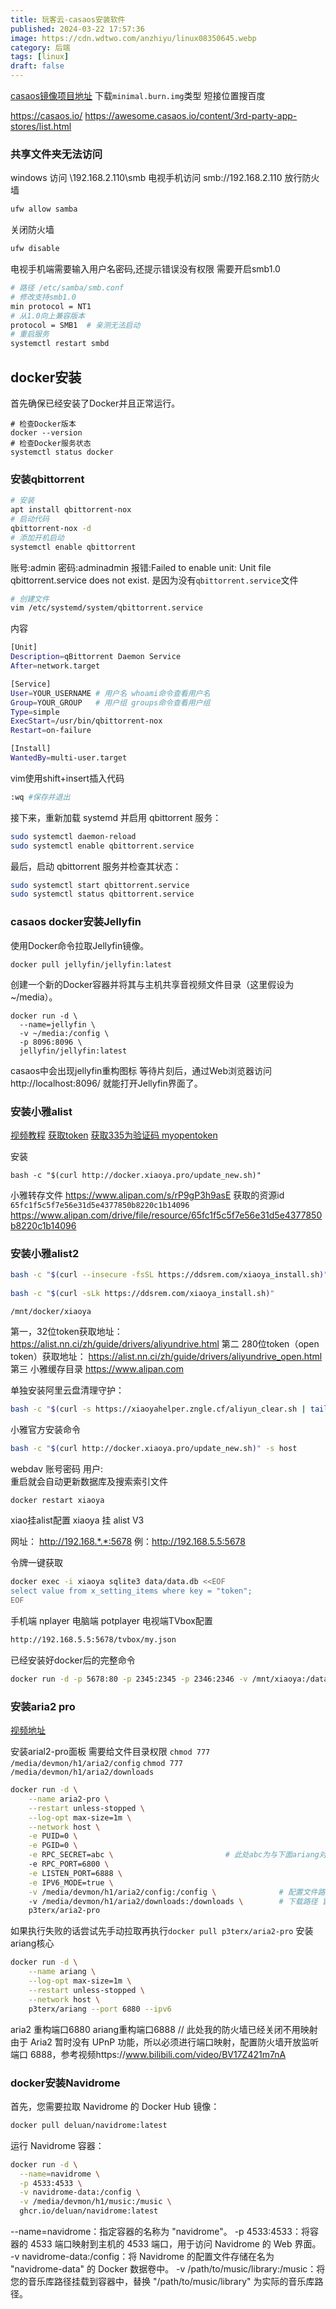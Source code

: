 ```yaml
---
title: 玩客云-casaos安装软件
published: 2024-03-22 17:57:36
image: https://cdn.wdtwo.com/anzhiyu/linux08350645.webp
category: 后端
tags: [linux]
draft: false
---
```


[casaos镜像项目地址](https://github.com/hzyitc/armbian-onecloud)
下载`minimal.burn.img`类型
短接位置搜百度

https://casaos.io/
https://awesome.casaos.io/content/3rd-party-app-stores/list.html


### 共享文件夹无法访问
windows 访问 \\192.168.2.110\smb
电视手机访问 smb://192.168.2.110
放行防火墙
```bash
ufw allow samba
```
关闭防火墙
```bash
ufw disable
```
电视手机端需要输入用户名密码,还提示错误没有权限
需要开启smb1.0
```bash
# 路径 /etc/samba/smb.conf
# 修改支持smb1.0
min protocol = NT1
# 从1.0向上兼容版本
protocol = SMB1  # 亲测无法启动
# 重启服务
systemctl restart smbd
```

## docker安装

首先确保已经安装了Docker并且正常运行。
```shell
# 检查Docker版本
docker --version
# 检查Docker服务状态
systemctl status docker
```

### 安装qbittorrent
```bash
# 安装
apt install qbittorrent-nox
# 启动代码
qbittorrent-nox -d
# 添加开机启动
systemctl enable qbittorrent
```
账号:admin
密码:adminadmin
报错:Failed to enable unit: Unit file qbittorrent.service does not exist.
是因为没有`qbittorrent.service`文件
```bash
# 创建文件
vim /etc/systemd/system/qbittorrent.service
```
内容
```bash
[Unit]
Description=qBittorrent Daemon Service
After=network.target

[Service]
User=YOUR_USERNAME # 用户名 whoami命令查看用户名
Group=YOUR_GROUP   # 用户组 groups命令查看用户组
Type=simple
ExecStart=/usr/bin/qbittorrent-nox
Restart=on-failure

[Install]
WantedBy=multi-user.target
```
vim使用shift+insert插入代码
```bash
:wq #保存并退出
```
接下来，重新加载 systemd 并启用 qbittorrent 服务：
```bash
sudo systemctl daemon-reload
sudo systemctl enable qbittorrent.service
```
最后，启动 qbittorrent 服务并检查其状态：
```bash
sudo systemctl start qbittorrent.service
sudo systemctl status qbittorrent.service
```

### casaos docker安装Jellyfin

使用Docker命令拉取Jellyfin镜像。
```shell
docker pull jellyfin/jellyfin:latest
```
创建一个新的Docker容器并将其与主机共享音视频文件目录（这里假设为~/media）。
```shell
docker run -d \
  --name=jellyfin \
  -v ~/media:/config \
  -p 8096:8096 \
  jellyfin/jellyfin:latest
```
casaos中会出现jellyfin重构图标
等待片刻后，通过Web浏览器访问 http://localhost:8096/ 就能打开Jellyfin界面了。


### 安装小雅alist

[视频教程](https://www.bilibili.com/video/BV19Z421U7u6/?spm_id_from=333.337.search-card.all.click&vd_source=5008e8935b055452764aab248fcfa448)
[获取token](https://alist.nn.ci/zh/guide/drivers/aliyundrive.html)
[获取335为验证码 myopentoken](https://alist.nn.ci/tool/aliyundrive/request.html)

安装
```shell
bash -c "$(curl http://docker.xiaoya.pro/update_new.sh)"
```
小雅转存文件
https://www.alipan.com/s/rP9gP3h9asE
获取的资源id
`65fc1f5c5f7e56e31d5e4377850b8220c1b14096`
https://www.alipan.com/drive/file/resource/65fc1f5c5f7e56e31d5e4377850b8220c1b14096


### 安装小雅alist2
```bash
bash -c "$(curl --insecure -fsSL https://ddsrem.com/xiaoya_install.sh)"
 
bash -c "$(curl -sLk https://ddsrem.com/xiaoya_install.sh)" 
```
`/mnt/docker/xiaoya`
 
第一，32位token获取地址：
https://alist.nn.ci/zh/guide/drivers/aliyundrive.html
第二 280位token（open token）获取地址：
https://alist.nn.ci/zh/guide/drivers/aliyundrive_open.html
第三 小雅缓存目录
https://www.alipan.com
 
单独安装阿里云盘清理守护：
```bash
bash -c "$(curl -s https://xiaoyahelper.zngle.cf/aliyun_clear.sh | tail -n +2)" -s 3 -tg
```
小雅官方安装命令
```bash
bash -c "$(curl http://docker.xiaoya.pro/update_new.sh)" -s host
 ```
webdav 账号密码
用户:  
重启就会自动更新数据库及搜索索引文件
```bash
docker restart xiaoya
```
 
xiao挂alist配置
xiaoya 挂 alist V3
 
网址：
http://192.168.*.*:5678
例：http://192.168.5.5:5678
 
令牌一键获取
```bash
docker exec -i xiaoya sqlite3 data/data.db <<EOF
select value from x_setting_items where key = "token";
EOF
```
手机端 
nplayer 
电脑端
potplayer
电视端TVbox配置
```bash
http://192.168.5.5:5678/tvbox/my.json
```
 
已经安装好docker后的完整命令
```bash
docker run -d -p 5678:80 -p 2345:2345 -p 2346:2346 -v /mnt/xiaoya:/data -v /mnt/xiaoya/data:/www/data --restart=always --name=xiaoya xiaoyaliu/alist:latest
```

### 安装aria2 pro

[视频地址](https://www.bilibili.com/video/BV1fS421A7kC)

安装arial2-pro面板
需要给文件目录权限 
`chmod 777 /media/devmon/h1/aria2/config`
`chmod 777 /media/devmon/h1/aria2/downloads`
```bash
docker run -d \
    --name aria2-pro \
    --restart unless-stopped \
    --log-opt max-size=1m \
    --network host \
    -e PUID=0 \
    -e PGID=0 \
    -e RPC_SECRET=abc \                         # 此处abc为与下面ariang对接的密码
    -e RPC_PORT=6800 \
    -e LISTEN_PORT=6888 \
    -e IPV6_MODE=true \
    -v /media/devmon/h1/aria2/config:/config \              # 配置文件路径 冒号右边不要修改
    -v /media/devmon/h1/aria2/downloads:/downloads \        # 下载路径 冒号右边不要修改
    p3terx/aria2-pro
```
如果执行失败的话尝试先手动拉取再执行`docker pull p3terx/aria2-pro`
安装ariang核心
```bash
docker run -d \
    --name ariang \
    --log-opt max-size=1m \
    --restart unless-stopped \
    --network host \
    p3terx/ariang --port 6880 --ipv6

```
aria2 重构端口6880  ariang重构端口6888
// 此处我的防火墙已经关闭不用映射
由于 Aria2 暂时没有 UPnP 功能，所以必须进行端口映射，配置防火墙开放监听端口 6888，参考视频https://www.bilibili.com/video/BV17Z421m7nA

### docker安装Navidrome

首先，您需要拉取 Navidrome 的 Docker Hub 镜像：
```bash
docker pull deluan/navidrome:latest

```
运行 Navidrome 容器：
```bash
docker run -d \
  --name=navidrome \
  -p 4533:4533 \
  -v navidrome-data:/config \
  -v /media/devmon/h1/music:/music \
  ghcr.io/deluan/navidrome:latest
```
--name=navidrome：指定容器的名称为 "navidrome"。
-p 4533:4533：将容器的 4533 端口映射到主机的 4533 端口，用于访问 Navidrome 的 Web 界面。
-v navidrome-data:/config：将 Navidrome 的配置文件存储在名为 "navidrome-data" 的 Docker 数据卷中。
-v /path/to/music/library:/music：将您的音乐库路径挂载到容器中，替换 "/path/to/music/library" 为实际的音乐库路径。